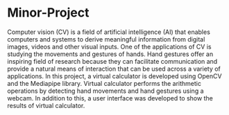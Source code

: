 # Minor-Project
Computer vision (CV) is a field of artificial intelligence (AI) that enables computers and systems to 
derive meaningful information from digital images, videos and other visual inputs. One of the applications of CV 
is studying the movements and gestures of hands. Hand gestures offer an inspiring field of research because 
they can facilitate communication and provide a natural means of interaction that can be used across a variety 
of applications. In this project, a virtual calculator is developed using OpenCV and the Mediapipe library. Virtual 
calculator performs the arithmetic operations by detecting hand movements and hand gestures using a webcam. 
In addition to this, a user interface was developed to show the results of virtual calculator.
